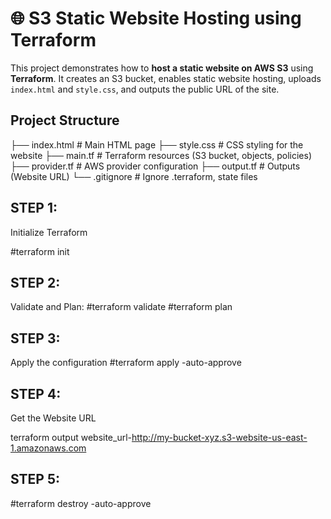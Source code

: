 # 🌐 S3 Static Website Hosting using Terraform

This project demonstrates how to **host a static website on AWS S3** using **Terraform**. 
It creates an S3 bucket, enables static website hosting, uploads `index.html` and `style.css`, and outputs the public URL of the site.

##  Project Structure
├── index.html # Main HTML page
├── style.css # CSS styling for the website
├── main.tf # Terraform resources (S3 bucket, objects, policies)
├── provider.tf # AWS provider configuration
├── output.tf # Outputs (Website URL)
└── .gitignore # Ignore .terraform, state files

## STEP 1:
Initialize Terraform

#terraform init

## STEP 2:
Validate and Plan:
#terraform validate
#terraform plan

## STEP 3:
Apply the configuration
#terraform apply -auto-approve

## STEP 4:
Get the Website URL

terraform output website_url-http://my-bucket-xyz.s3-website-us-east-1.amazonaws.com

## STEP 5:
#terraform destroy -auto-approve
